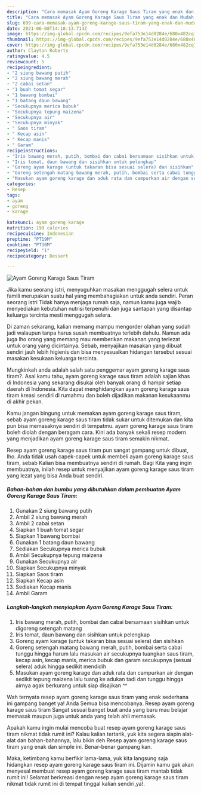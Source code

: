 ```yaml
---
description: "Cara memasak Ayam Goreng Karage Saus Tiram yang enak dan Mudah Dibuat"
title: "Cara memasak Ayam Goreng Karage Saus Tiram yang enak dan Mudah Dibuat"
slug: 699-cara-memasak-ayam-goreng-karage-saus-tiram-yang-enak-dan-mudah-dibuat
date: 2021-06-08T14:18:13.714Z
image: https://img-global.cpcdn.com/recipes/9efa753e14d0284e/680x482cq70/ayam-goreng-karage-saus-tiram-foto-resep-utama.jpg
thumbnail: https://img-global.cpcdn.com/recipes/9efa753e14d0284e/680x482cq70/ayam-goreng-karage-saus-tiram-foto-resep-utama.jpg
cover: https://img-global.cpcdn.com/recipes/9efa753e14d0284e/680x482cq70/ayam-goreng-karage-saus-tiram-foto-resep-utama.jpg
author: Clayton Roberts
ratingvalue: 4.5
reviewcount: 5
recipeingredient:
- "2 siung bawang putih"
- "2 siung bawang merah"
- "2 cabai setan"
- "1 buah tomat segar"
- "1 bawang bombai"
- "1 batang daun bawang"
- "Secukupnya merica bubuk"
- "Secukupnya tepung maizena"
- "Secukupnya air"
- "Secukupnya minyak"
- " Saos tiram"
- " Kecap asin"
- " Kecap manis"
- " Garam"
recipeinstructions:
- "Iris bawang merah, putih, bombai dan cabai bersamaan sisihkan untuk digoreng setengah matang"
- "Iris tomat, daun bawang dan sisihkan untuk pelengkap"
- "Goreng ayam karage (untuk takaran bisa sesuai selera) dan sisihkan"
- "Goreng setengah matang bawang merah, putih, bombai serta cabai tunggu hingga harum lalu masukan air secukupnya tuangkan saus tiram, kecap asin, kecap manis, merica bubuk dan garam secukupnya (sesuai selera) aduk hingga sedikit mendidih"
- "Masukan ayam goreng karage dan aduk rata dan campurkan air dengan sedikit tepung maizena lalu tuang ke adukan tadi dan tunggu hingga airnya agak berkurang untuk siap disajikan ^^"
categories:
- Resep
tags:
- ayam
- goreng
- karage

katakunci: ayam goreng karage 
nutrition: 190 calories
recipecuisine: Indonesian
preptime: "PT19M"
cooktime: "PT30M"
recipeyield: "1"
recipecategory: Dessert

---
```



![Ayam Goreng Karage Saus Tiram](https://img-global.cpcdn.com/recipes/9efa753e14d0284e/680x482cq70/ayam-goreng-karage-saus-tiram-foto-resep-utama.jpg)

Jika kamu seorang istri, menyuguhkan masakan menggugah selera untuk famili merupakan suatu hal yang membahagiakan untuk anda sendiri. Peran seorang istri Tidak hanya menjaga rumah saja, namun kamu juga wajib menyediakan kebutuhan nutrisi terpenuhi dan juga santapan yang disantap keluarga tercinta mesti menggugah selera.

Di zaman  sekarang, kalian memang mampu mengorder olahan yang sudah jadi walaupun tanpa harus susah membuatnya terlebih dahulu. Namun ada juga lho orang yang memang mau memberikan makanan yang terlezat untuk orang yang dicintainya. Sebab, menyajikan masakan yang dibuat sendiri jauh lebih higienis dan bisa menyesuaikan hidangan tersebut sesuai masakan kesukaan keluarga tercinta. 



Mungkinkah anda adalah salah satu penggemar ayam goreng karage saus tiram?. Asal kamu tahu, ayam goreng karage saus tiram adalah sajian khas di Indonesia yang sekarang disukai oleh banyak orang di hampir setiap daerah di Indonesia. Kita dapat menghidangkan ayam goreng karage saus tiram kreasi sendiri di rumahmu dan boleh dijadikan makanan kesukaanmu di akhir pekan.

Kamu jangan bingung untuk memakan ayam goreng karage saus tiram, sebab ayam goreng karage saus tiram tidak sukar untuk ditemukan dan kita pun bisa memasaknya sendiri di tempatmu. ayam goreng karage saus tiram boleh diolah dengan beragam cara. Kini ada banyak sekali resep modern yang menjadikan ayam goreng karage saus tiram semakin nikmat.

Resep ayam goreng karage saus tiram pun sangat gampang untuk dibuat, lho. Anda tidak usah capek-capek untuk membeli ayam goreng karage saus tiram, sebab Kalian bisa membuatnya sendiri di rumah. Bagi Kita yang ingin membuatnya, inilah resep untuk menyajikan ayam goreng karage saus tiram yang lezat yang bisa Anda buat sendiri.

<!--inarticleads1-->

##### Bahan-bahan dan bumbu yang dibutuhkan dalam pembuatan Ayam Goreng Karage Saus Tiram:

1. Gunakan 2 siung bawang putih
1. Ambil 2 siung bawang merah
1. Ambil 2 cabai setan
1. Siapkan 1 buah tomat segar
1. Siapkan 1 bawang bombai
1. Gunakan 1 batang daun bawang
1. Sediakan Secukupnya merica bubuk
1. Ambil Secukupnya tepung maizena
1. Gunakan Secukupnya air
1. Siapkan Secukupnya minyak
1. Siapkan  Saos tiram
1. Siapkan  Kecap asin
1. Sediakan  Kecap manis
1. Ambil  Garam




<!--inarticleads2-->

##### Langkah-langkah menyiapkan Ayam Goreng Karage Saus Tiram:

1. Iris bawang merah, putih, bombai dan cabai bersamaan sisihkan untuk digoreng setengah matang
1. Iris tomat, daun bawang dan sisihkan untuk pelengkap
1. Goreng ayam karage (untuk takaran bisa sesuai selera) dan sisihkan
1. Goreng setengah matang bawang merah, putih, bombai serta cabai tunggu hingga harum lalu masukan air secukupnya tuangkan saus tiram, kecap asin, kecap manis, merica bubuk dan garam secukupnya (sesuai selera) aduk hingga sedikit mendidih
1. Masukan ayam goreng karage dan aduk rata dan campurkan air dengan sedikit tepung maizena lalu tuang ke adukan tadi dan tunggu hingga airnya agak berkurang untuk siap disajikan ^^




Wah ternyata resep ayam goreng karage saus tiram yang enak sederhana ini gampang banget ya! Anda Semua bisa mencobanya. Resep ayam goreng karage saus tiram Sangat sesuai banget buat anda yang baru mau belajar memasak maupun juga untuk anda yang telah ahli memasak.

Apakah kamu ingin mulai mencoba buat resep ayam goreng karage saus tiram nikmat tidak rumit ini? Kalau kalian tertarik, yuk kita segera siapin alat-alat dan bahan-bahannya, lalu bikin deh Resep ayam goreng karage saus tiram yang enak dan simple ini. Benar-benar gampang kan. 

Maka, ketimbang kamu berfikir lama-lama, yuk kita langsung saja hidangkan resep ayam goreng karage saus tiram ini. Dijamin kamu gak akan menyesal membuat resep ayam goreng karage saus tiram mantab tidak rumit ini! Selamat berkreasi dengan resep ayam goreng karage saus tiram nikmat tidak rumit ini di tempat tinggal kalian sendiri,ya!.

